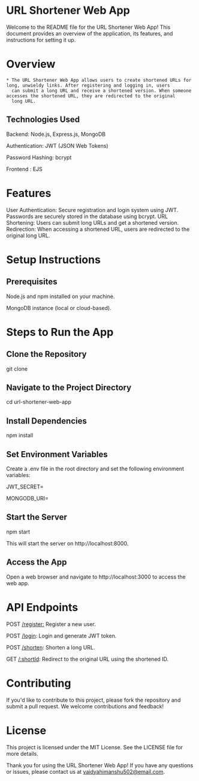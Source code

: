# URL Shortener Web App
Welcome to the README file for the URL Shortener Web App! This document provides an overview of the application, its features, and instructions for setting it up.

# Overview
    * The URL Shortener Web App allows users to create shortened URLs for long, unwieldy links. After registering and logging in, users 
      can submit a long URL and receive a shortened version. When someone accesses the shortened URL, they are redirected to the original 
      long URL.

## Technologies Used
Backend: Node.js, Express.js, MongoDB

Authentication: JWT (JSON Web Tokens)

Password Hashing: bcrypt

Frontend : EJS
# Features
User Authentication: Secure registration and login system using JWT. Passwords are securely stored in the database using bcrypt.
URL Shortening: Users can submit long URLs and get a shortened version.
Redirection: When accessing a shortened URL, users are redirected to the original long URL.
# Setup Instructions
## Prerequisites
Node.js and npm installed on your machine.

MongoDB instance (local or cloud-based).
# Steps to Run the App
## Clone the Repository

git clone <repository-url>
## Navigate to the Project Directory
cd url-shortener-web-app
## Install Dependencies
npm install
## Set Environment Variables

Create a .env file in the root directory and set the following environment variables:

JWT_SECRET=<your-jwt-secret-key>

MONGODB_URI=<your-mongodb-uri>

## Start the Server
npm start

This will start the server on http://localhost:8000.

## Access the App

Open a web browser and navigate to http://localhost:3000 to access the web app.

# API Endpoints
POST [/register:](http://localhost:8080/api/v1/user/register) Register a new user.

POST [/login](http://localhost:8080/api/v1/user/login): Login and generate JWT token.

POST [/shorten](http://localhost:8080/api/v1/url/shorten): Shorten a long URL.

GET [/:shortId](http://localhost:8080/url/:shortUrl): Redirect to the original URL using the shortened ID.
# Contributing
If you'd like to contribute to this project, please fork the repository and submit a pull request. We welcome contributions and feedback!

# License
This project is licensed under the MIT License. See the LICENSE file for more details.

Thank you for using the URL Shortener Web App! If you have any questions or issues, please contact us at vaidyahimanshu502@email.com.
